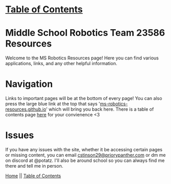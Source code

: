 # [Table of Contents](https://potatzz.github.io/ms-robotics-resources.github.io/table_of_contents.html)

# Middle School Robotics Team 23586 Resources

Welcome to the MS Robotics Resources page! Here you can find various applications, links, and any other helpful information.

# Navigation
Links to important pages will be at the bottom of every page! You can also press the large blue link at the top that says '[ms-robotics-resources.github.io](https://potatzz.github.io/ms-robotics-resources.github.io/)' which will bring you back here.
There is a table of contents page [here](https://potatzz.github.io/ms-robotics-resources.github.io/table_of_contents.html) for your convienence <3

# Issues
If you have any issues with the site, whether it be accessing certain pages or missing content, you can email [cstinson29@priorypanther.com](mailto:cstinson29@priorypanther.com) or dm me on discord at @potatz.
I'll also be around school so you can always find me there and tell me in person.


[Home](https://potatzz.github.io/ms-robotics-resources.github.io/) || [Table of Contents](https://potatzz.github.io/ms-robotics-resources.github.io/table_of_contents.html)
